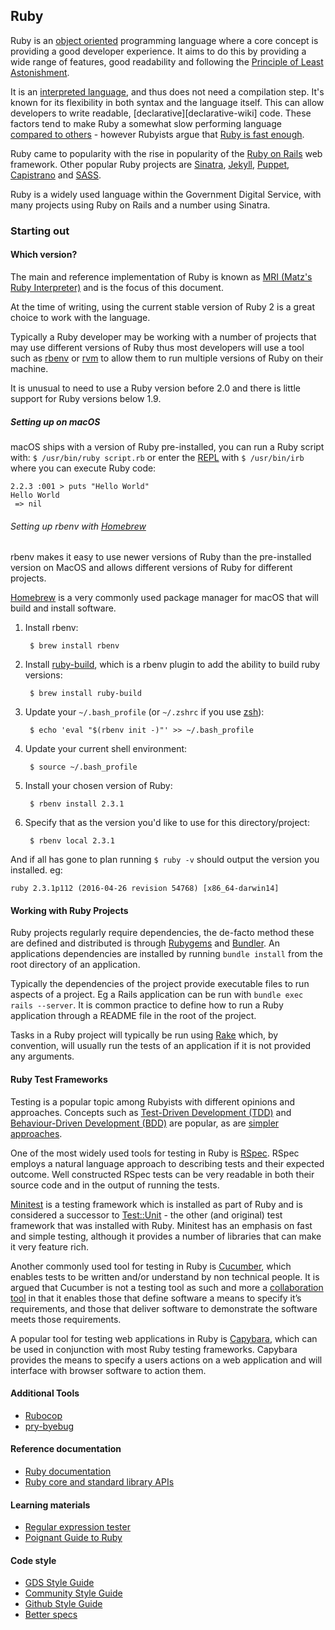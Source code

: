 
## Ruby

Ruby is an [object oriented][oop-wiki] programming language where a core
concept is providing a good developer experience. It aims to do this by
providing a wide range of features, good readability and following
the [Principle of Least Astonishment][pola-wiki].

It is an [interpreted language][interpreted-wiki], and thus does not need a
compilation step. It's known for its flexibility in both syntax and the
language itself. This can allow developers to write readable,
[declarative][declarative-wiki] code. These factors tend to make Ruby a
somewhat slow performing language [compared to others][ruby-go-comparison] -
however Rubyists argue that [Ruby is fast enough][ruby-fast-enough].

Ruby came to popularity with the rise in popularity of the
[Ruby on Rails](../frameworks/rails.md) web framework. Other popular Ruby projects are
[Sinatra](http://www.sinatrarb.com/), [Jekyll](https://jekyllrb.com/),
[Puppet](https://puppet.com/), [Capistrano](http://capistranorb.com/) and
[SASS](http://sass-lang.com/).

Ruby is a widely used language within the Government Digital Service, with many
projects using Ruby on Rails and a number using Sinatra.

### Starting out

#### Which version?

The main and reference implementation of Ruby is known as [MRI
(Matz's Ruby Interpreter)][mri-wiki] and is the focus of this document.

At the time of writing, using the current stable version of Ruby 2 is a great
choice to work with the language.

Typically a Ruby developer may be working with a number of projects that may
use different versions of Ruby thus most developers will use a tool such as
[rbenv](http://rbenv.org) or [rvm](https://rvm.io/) to allow them to run
multiple versions of Ruby on their machine.

It is unusual to need to use a Ruby version before 2.0 and there is little
support for Ruby versions below 1.9.

##### Setting up on macOS

macOS ships with a version of Ruby pre-installed, you can run a Ruby script
with: `$ /usr/bin/ruby script.rb` or enter the [REPL][repl] with
`$ /usr/bin/irb` where you can execute Ruby code:

```
2.2.3 :001 > puts "Hello World"
Hello World
 => nil
```

###### Setting up rbenv with [Homebrew](http://brew.sh/)

rbenv makes it easy to use newer versions of Ruby than the pre-installed
version on MacOS and allows different versions of Ruby for different projects.

[Homebrew](http://brew.sh/) is a very commonly used package manager for macOS
that will build and install software.

1. Install rbenv:

        $ brew install rbenv

2. Install [ruby-build](https://github.com/rbenv/ruby-build), which is a rbenv
   plugin to add the ability to build ruby versions:

        $ brew install ruby-build

3. Update your `~/.bash_profile` (or `~/.zshrc` if you use [zsh][zsh]):

        $ echo 'eval "$(rbenv init -)"' >> ~/.bash_profile

4. Update your current shell environment:

        $ source ~/.bash_profile

5. Install your chosen version of Ruby:

        $ rbenv install 2.3.1

6. Specify that as the version you'd like to use for this directory/project:

        $ rbenv local 2.3.1

And if all has gone to plan running `$ ruby -v` should output the version you
installed. eg:

```
ruby 2.3.1p112 (2016-04-26 revision 54768) [x86_64-darwin14]
```

#### Working with Ruby Projects

Ruby projects regularly require dependencies, the de-facto method these are
defined and distributed is through [Rubygems](https://rubygems.org/) and
[Bundler](http://bundler.io/). An applications dependencies are installed by
running `bundle install` from the root directory of an application.

Typically the dependencies of the project provide executable files to run
aspects of a project. Eg a Rails application can be run with
`bundle exec rails --server`. It is common practice to define how to run a Ruby
application through a README file in the root of the project.

Tasks in a Ruby project will typically be run using [Rake][rake] which, by
convention, will usually run the tests of an application if it is not provided
any arguments.

#### Ruby Test Frameworks

Testing is a popular topic among Rubyists with different opinions and
approaches. Concepts such as [Test-Driven Development (TDD)][tdd-wiki] and
[Behaviour-Driven Development (BDD)][bdd-wiki] are popular, as are [simpler
approaches][dhh-testing].

One of the most widely used tools for testing in Ruby is [RSpec][rspec]. RSpec
employs a natural language approach to describing tests and their expected
outcome. Well constructed RSpec tests can be very readable in both their source
code and in the output of running the tests.

[Minitest][minitest] is a testing framework which is installed as part of Ruby
and is considered a successor to [Test::Unit][test-unit] - the other
(and original) test framework that was installed with Ruby. Minitest has an
emphasis on fast and simple testing, although it provides a number of
libraries that can make it very feature rich.

Another commonly used tool for testing in Ruby is [Cucumber][cucumber], which
enables tests to be written and/or understand by non technical people. It is
argued that Cucumber is not a testing tool as such and more a
[collaboration tool][cucumber-collaboration] in that it enables those that
define software a means to specify it’s requirements, and those that deliver
software to demonstrate the software meets those requirements.

A popular tool for testing web applications in Ruby is [Capybara][capybara],
which can be used in conjunction with most Ruby testing frameworks. Capybara
provides the means to specify a users actions on a web application and will
interface with browser software to action them.

#### Additional Tools

- [Rubocop](http://rubocop.readthedocs.io/en/latest/)
- [pry-byebug](https://github.com/deivid-rodriguez/pry-byebug)

#### Reference documentation

- [Ruby documentation](https://www.ruby-lang.org/en/documentation/)
- [Ruby core and standard library APIs](https://ruby-doc.org/)

#### Learning materials

- [Regular expression tester](http://rubular.com/)
- [Poignant Guide to Ruby](http://poignant.guide/)

#### Code style

- [GDS Style Guide](https://github.com/alphagov/styleguides/blob/master/ruby.md)
- [Community Style Guide](https://github.com/bbatsov/ruby-style-guide)
- [Github Style Guide](https://github.com/styleguide/ruby)
- [Better specs](http://betterspecs.org/)


[oop-wiki]: https://en.wikipedia.org/wiki/Object-oriented_programming
[pola-wiki]: https://en.wikipedia.org/wiki/Principle_of_least_astonishment
[interpreted-wiki]: https://en.wikipedia.org/wiki/Interpreted_language
[ruby-go-comparison]: http://benchmarksgame.alioth.debian.org/u64q/compare.php?lang=yarv&lang2=go
[ruby-fast-enough]: https://m.signalvnoise.com/ruby-has-been-fast-enough-for-13-years-afff4a54abc7#.ibnrrqrki
[mri-wiki]: https://en.wikipedia.org/wiki/Ruby_MRI
[tdd-wiki]: https://en.wikipedia.org/wiki/Test-driven_development
[bdd-wiki]: https://en.wikipedia.org/wiki/Behavior-driven_development
[dhh-testing]: http://david.heinemeierhansson.com/2014/tdd-is-dead-long-live-testing.html
[rspec]: http://rspec.info/
[minitest]: http://docs.seattlerb.org/minitest/
[test-unit]: http://test-unit.github.io/
[cucumber]: https://cucumber.io
[cucumber-collaboration]: https://cucumber.io/blog/2014/03/03/the-worlds-most-misunderstood-collaboration-tool
[capybara]: http://jnicklas.github.io/capybara/
[rake]: https://github.com/ruby/rake
[repl]: https://en.wikipedia.org/wiki/Read%E2%80%93eval%E2%80%93print_loop
[zsh]: http://www.zsh.org/
